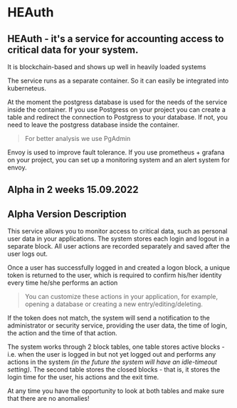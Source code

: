 # HEAuth

## HEAuth - it's a service for accounting access to critical data for your system.

It is blockchain-based and shows up well in heavily loaded systems

The service runs as a separate container. So it can easily be integrated into kuberneteus.

At the moment the postgress database is used for the needs of the service inside the container.
If you use Postgress on your project you can create a table and redirect the connection to Postgress to your database.
If not, you need to leave the postgress database inside the container.  

>For better analysis we use PgAdmin

Envoy is used to improve fault tolerance.
If you use prometheus + grafana on your project, you can set up a monitoring system and an alert system for envoy.

## Alpha in 2 weeks 15.09.2022

Alpha Version Description
-------------------------

This service allows you to monitor access to critical data, such as personal user data in your applications. The system stores each login and logout in a separate block. All user actions are recorded separately and saved after the user logs out.

Once a user has successfully logged in and created a logon block, a unique token is returned to the user, which is required to confirm his/her identity every time he/she performs an action
>You can customize these actions in your application, for example, opening a database or creating a new entry/editing/deleting.

If the token does not match, the system will send a notification to the administrator or security service, providing the user data, the time of login, the action and the time of that action.

The system works through 2 block tables, one table stores active blocks - i.e. when the user is logged in but not yet logged out and performs any actions in the system *(in the future the system will have an idle-timeout setting)*. The second table stores the closed blocks - that is, it stores the login time for the user, his actions and the exit time.

At any time you have the opportunity to look at both tables and make sure that there are no anomalies!
